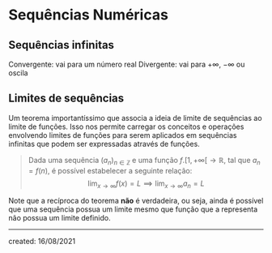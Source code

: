 # Sequências Numéricas

## Sequências infinitas

Convergente: vai para um número real
Divergente: vai para $+\infty$, $-\infty$ ou oscila

## Limites de sequências
Um teorema importantíssimo que associa a ideia de limite de sequências ao limite de funções. Isso nos permite carregar os conceitos e operações envolvendo limites de funções para serem aplicados em sequências infinitas que podem ser expressadas através de funções.

> Dada uma sequência $(a_n)_{n \in \mathbb{Z}}$ e uma função $f.[1, +\infty[ \to \mathbb{R}$, tal que $a_n = f(n)$, é possível estabelecer a seguinte relação:
>$$
  \lim_{x \to \infty} f(x) = L \implies \lim_{x \to \infty} a_n = L
>$$

Note que a recíproca do teorema **não** é verdadeira, ou seja, ainda é possível que uma sequência possua um limite mesmo que função que a representa não possua um limite definido.

---

created: 16/08/2021
